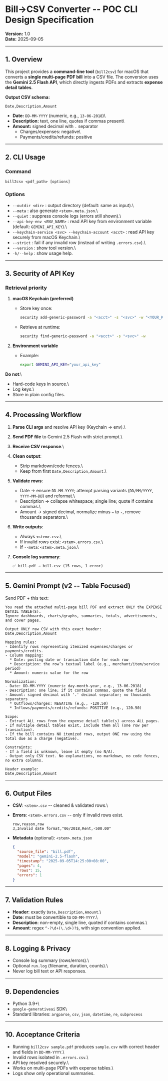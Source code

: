 # Bill→CSV Converter -- POC CLI Design Specification

**Version:** 1.0\
**Date:** 2025-09-05

------------------------------------------------------------------------

## 1. Overview

This project provides a **command-line tool** (`bill2csv`) for macOS
that converts a **single multi-page PDF bill** into a CSV file. The
conversion uses the **Gemini 2.5 Flash API**, which directly ingests
PDFs and extracts **expense detail tables**.

**Output CSV schema:**

    Date,Description,Amount

-   **Date:** `DD-MM-YYYY` (numeric, e.g., `13-06-2018`)\
-   **Description:** text, one line, quotes if commas present\
-   **Amount:** signed decimal with `.` separator
    -   Charges/expenses: negative\
    -   Payments/credits/refunds: positive

------------------------------------------------------------------------

## 2. CLI Usage

### Command

    bill2csv <pdf_path> [options]

### Options

-   `--outdir <dir>` : output directory (default: same as input).\
-   `--meta` : also generate `<stem>.meta.json`.\
-   `--quiet` : suppress console logs (errors still shown).\
-   `--api-key-env <ENV_NAME>` : read API key from environment variable
    (default: `GEMINI_API_KEY`).\
-   `--keychain-service <svc> --keychain-account <acct>` : read API key
    securely from macOS Keychain.\
-   `--strict` : fail if any invalid row (instead of writing
    `.errors.csv`).\
-   `--version` : show tool version.\
-   `-h/--help` : show usage help.

------------------------------------------------------------------------

## 3. Security of API Key

### Retrieval priority

1.  **macOS Keychain (preferred)**
    -   Store key once:

        ``` bash
        security add-generic-password -a "<acct>" -s "<svc>" -w "<YOUR_KEY>" -U
        ```

    -   Retrieve at runtime:

        ``` bash
        security find-generic-password -a "<acct>" -s "<svc>" -w
        ```
2.  **Environment variable**
    -   Example:

        ``` bash
        export GEMINI_API_KEY="your_api_key"
        ```

**Do not**:\
- Hard-code keys in source.\
- Log keys.\
- Store in plain config files.

------------------------------------------------------------------------

## 4. Processing Workflow

1.  **Parse CLI args** and resolve API key (Keychain → env).\

2.  **Send PDF file** to Gemini 2.5 Flash with strict prompt.\

3.  **Receive CSV response**.\

4.  **Clean output**:

    -   Strip markdown/code fences.\
    -   Keep from first `Date,Description,Amount`.\

5.  **Validate rows**:

    -   Date → ensure `DD-MM-YYYY`; attempt parsing variants
        (`DD/MM/YYYY`, `YYYY-MM-DD`) and reformat.\
    -   Description → collapse whitespace; single line; quote if
        contains commas.\
    -   Amount → signed decimal, normalize minus `−` to `-`, remove
        thousands separators.\

6.  **Write outputs**:

    -   Always `<stem>.csv`.\
    -   If invalid rows exist: `<stem>.errors.csv`.\
    -   If `--meta`: `<stem>.meta.json`.\

7.  **Console log summary**:

        ✅ bill.pdf → bill.csv (15 rows, 1 error)

------------------------------------------------------------------------

## 5. Gemini Prompt (v2 -- Table Focused)

Send PDF + this text:

    You read the attached multi-page bill PDF and extract ONLY the EXPENSE DETAIL TABLE(S).
    Ignore dashboards, charts/graphs, summaries, totals, advertisements, and cover pages.

    Output ONLY raw CSV with this exact header:
    Date,Description,Amount

    Mapping rules:
    - Identify rows representing itemized expenses/charges or payments/credits.
    - Column mapping:
      * Date: posting date or transaction date for each row
      * Description: the row’s textual label (e.g., merchant/item/service period)
      * Amount: numeric value for the row

    Normalization:
    - Date: DD-MM-YYYY (numeric day-month-year, e.g., 13-06-2018)
    - Description: one line; if it contains commas, quote the field
    - Amount: signed decimal with '.' decimal separator; no thousands separators
      * Outflows/charges: NEGATIVE (e.g., -120.50)
      * Inflows/payments/credits/refunds: POSITIVE (e.g., 120.50)

    Scope:
    - Extract ALL rows from the expense detail table(s) across ALL pages.
    - If multiple detail tables exist, include them all (one row per transaction).
    - If the bill contains NO itemized rows, output ONE row using the total due as a charge (negative).

    Constraints:
    - If a field is unknown, leave it empty (no N/A).
    - Output only CSV text. No explanations, no markdown, no code fences, no extra columns.

    Header example:
    Date,Description,Amount

------------------------------------------------------------------------

## 6. Output Files

-   **CSV**: `<stem>.csv` -- cleaned & validated rows.\

-   **Errors**: `<stem>.errors.csv` -- only if invalid rows exist.

        row,reason,raw
        3,Invalid date format,"06/2018,Rent,-500.00"

-   **Metadata** (optional): `<stem>.meta.json`

    ``` json
    {
      "source_file": "bill.pdf",
      "model": "gemini-2.5-flash",
      "timestamp": "2025-09-05T14:25:00+08:00",
      "pages": 4,
      "rows": 15,
      "errors": 1
    }
    ```

------------------------------------------------------------------------

## 7. Validation Rules

-   **Header**: exactly `Date,Description,Amount`.\
-   **Date**: must be convertible to `DD-MM-YYYY`.\
-   **Description**: non-empty, single line, quoted if contains commas.\
-   **Amount**: regex `^-?\d+(\.\d+)?$`, with sign convention applied.

------------------------------------------------------------------------

## 8. Logging & Privacy

-   Console log summary (rows/errors).\
-   Optional `run.log` (filename, duration, counts).\
-   Never log bill text or API responses.

------------------------------------------------------------------------

## 9. Dependencies

-   Python 3.9+\
-   `google-generativeai` SDK\
-   Standard libraries: `argparse`, `csv`, `json`, `datetime`, `re`,
    `subprocess`

------------------------------------------------------------------------

## 10. Acceptance Criteria

-   Running `bill2csv sample.pdf` produces `sample.csv` with correct
    header and fields in `DD-MM-YYYY`.\
-   Invalid rows isolated in `.errors.csv`.\
-   API key resolved securely.\
-   Works on multi-page PDFs with expense tables.\
-   Logs show only operational summaries.
